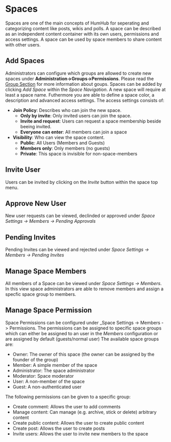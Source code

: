Spaces
=======

Spaces are one of the main concepts of HumHub for seperating and categorizing content like posts, wikis and polls. A space
can be described as an independent content container with its own users, permissions and access settings.
A space can be used by space members to share content with other users.

## Add Spaces

Administrators can configure which groups are allowed to create new spaces under **Administration->Groups->Permissions**.
Please read the [Group Section](admin-groups.md) for more information about goups.
Spaces can be added by clicking _Add Space_ within the _Space Navigation_. 
A new space will require at least a space name. Futhermore you are able to define a space color, a description and advanced access settings.
The access settings consists of:

- **Join Policy**: Describes who can join the new space.
    - **Only by invite**: Only invited users can join the space.
    - **Invite and request**: Users can request a space membership beside beeing invited.
    - **Everyone can enter**: All members can join a space
- **Visibility**: Who can view the space content.
    - **Public**: All Users (Members and Guests)
    - **Members only**: Only members (no guests)
    - **Private**: This space is invisible for non-space-members

## Invite User

Users can be invited by clicking on the _Invite_ button within the space top menu.

## Approve New User

New user requests can be viewed, declinded or approved under _Space Settings -> Members -> Pending Approvals_

## Pending Invites

Pending Invites can be viewed and rejected under _Space Settings -> Members -> Pending Invites_

## Manage Space Members

All members of a Space can be viewed under _Space Settings -> Members_. In this view space administrators are able to remove members
and assign a specfic space group to members.

## Manage Space Permission

Space Permissions can be configured under _Space Settings -> Members -> Permissions.
The permissions can be assigned to specific space groups which can either be assigned
to an user in the _Members_ configuration or are assigned by default (guests/normal user)
The available space groups are:

- Owner: The owner of this space (the owner can be assigned by the founder of the group)
- Member: A simple member of the space 
- Administrator: The space administrator
- Moderator: Space moderator
- User: A non-member of the space
- Guest: A non-authenticated user

The following permissions can be given to a specific group:

- Create comment: Allows the user to add comments
- Manage content: Can manage (e.g. archive, stick or delete) arbitrary content
- Create public content: Allows the user to create public content
- Create post: Allows the user to create posts
- Invite users: Allows the user to invite new members to the space


